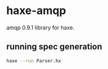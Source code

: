 # haxe-amqp

amqp 0.9.1 library for haxe.

## running spec generation

```bash
haxe --run Parser.hx
```
